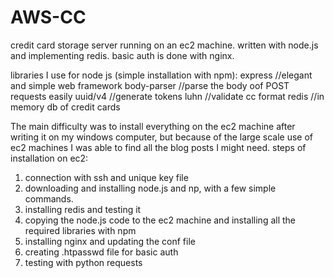 # AWS-CC
credit card storage server running on an ec2 machine. written with node.js and implementing redis. basic auth is done with nginx.

libraries I use for node js (simple installation with npm):
express //elegant and simple web framework
body-parser //parse the body oof POST requests easily
uuid/v4 //generate tokens 
luhn //validate cc format
redis //in memory db of credit cards

The main difficulty was to install everything on the ec2 machine after writing it on my
windows computer, but because of the large scale use of ec2 machines I was able to find
all the blog posts I might need.
steps of installation on ec2:
1. connection with ssh and unique key file
2. downloading and installing node.js and np, with a few simple commands.
3. installing redis and testing it
4. copying the node.js code to the ec2 machine and installing all the
    required libraries with npm
5. installing nginx and updating the conf file
6. creating .htpasswd file for basic auth
7. testing with python requests





